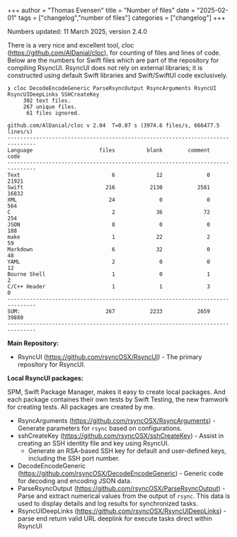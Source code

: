 +++
author = "Thomas Evensen"
title = "Number of files"
date = "2025-02-01"
tags = ["changelog","number of files"]
categories = ["changelog"]
+++

Numbers updated: 11 March 2025, version 2.4.0

There is a very nice and excellent tool, cloc (https://github.com/AlDanial/cloc), for counting of files and lines of code. Below are the numbers for Swift files which are part of the repository for compiling RsyncUI. RsyncUI does not rely on external libraries; it is constructed using default Swift libraries and Swift/SwiftUI code exclusively.

```
❯ cloc DecodeEncodeGeneric ParseRsyncOutput RsyncArguments RsyncUI RsyncUIDeepLinks SSHCreateKey
     302 text files.
     267 unique files.                                          
      61 files ignored.

github.com/AlDanial/cloc v 2.04  T=0.07 s (3974.6 files/s, 666477.5 lines/s)
-------------------------------------------------------------------------------
Language                     files          blank        comment           code
-------------------------------------------------------------------------------
Text                             6             12              0          21921
Swift                          216           2130           2581          16832
XML                             24              0              0            564
C                                2             36             72            254
JSON                             8              0              0            188
make                             1             22              2             59
Markdown                         6             32              0             48
YAML                             2              0              0             12
Bourne Shell                     1              0              1              2
C/C++ Header                     1              1              3              0
-------------------------------------------------------------------------------
SUM:                           267           2233           2659          39880
-------------------------------------------------------------------------------
```

**Main Repository:**

- RsyncUI (https://github.com/rsyncOSX/RsyncUI) - The primary repository for RsyncUI.

**Local RsyncUI packages:**

SPM, Swift Package Manager, makes it easy to create local packages. And each package containes their own tests by Swift Testing, the new framwork for creating tests. All packages are created by me.

- RsyncArguments (https://github.com/rsyncOSX/RsyncArguments) - Generate parameters for `rsync` based on configurations.
- sshCreateKey (https://github.com/rsyncOSX/sshCreateKey) - Assist in creating an SSH identity file and key using RsyncUI.
	- Generate an RSA-based SSH key for default and user-defined keys, including the SSH port number.
- DecodeEncodeGeneric (https://github.com/rsyncOSX/DecodeEncodeGeneric) - Generic code for decoding and encoding JSON data.
- ParseRsyncOutput (https://github.com/rsyncOSX/ParseRsyncOutput) - Parse and extract numerical values from the output of `rsync`. This data is used to display details and log results for synchronized tasks.
- RsyncUIDeepLinks (https://github.com/rsyncOSX/RsyncUIDeepLinks) - parse end return valid URL deeplink for execute tasks direct within RsyncUI

